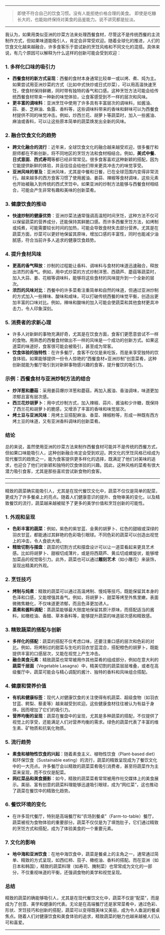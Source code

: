
---

> 即使不符合自己的饮食习惯。没有人能拒绝价格合理的美食。
> 即使是吃糠长大的，也能始终保持对美食的品鉴能力。说不讲究都是扯淡。

---

我认为，如果用类似亚洲的炒菜方法来处理西餐食材，尽管这不是传统西餐的主流制作方式，但如果味道能吸引人，肯定会非常受欢迎。随着全球化的推进，人们的饮食文化越来越融合，许多食客乐于尝试新的烹饪风格和不同文化的混搭。具体来说，有几个原因可以解释为什么这样的创新可能会受到欢迎：

### 1. **多样化口味的吸引力**

- **西餐食材的新方式呈现**：西餐的食材本身通常比较单一或以烤、煮、炖为主。如果尝试用亚洲炒菜的方式（比如中式快炒或日式炒菜），可以用高温快速烹饪，使食材保持鲜嫩，同时带有独特的香气和口感。这种烹饪方法可能会给传统西餐食材带来一种新的味觉体验，让食客感受到不一样的层次和风味。
- **更丰富的调味料**：亚洲烹饪中使用了许多具有丰富层次的调味料，如酱油、蒜、姜、芝麻油、鱼露、香料等，这些调味料带来的香味和鲜味可以为西餐食材提供不同的味觉冲击。例如，炒西兰花、胡萝卜等蔬菜时，加入一些酱油、麻油或香料，可以让这些原本简单的蔬菜焕发出全新的风味。

### 2. **融合饮食文化的趋势**

- **跨文化融合的流行**：近年来，全球饮食文化的融合越来越受欢迎，很多餐厅和厨师都在不断创新，将不同地区的烹饪方法和食材相结合。例如，**美式中餐**、**日式意面**、**西式寿司**等都已经非常常见。很多食客喜欢这种新颖的搭配，因为它能提供新鲜的体验，并且往往会给他们带来更具冲击力的味觉享受。
- **亚洲风味的普及**：亚洲风味，尤其是中餐和日餐，已在全球范围内变得非常流行。越来越多的西方食客习惯了使用酱油、姜蒜、辣椒等食材调味，这些元素也开始被融入到传统的西式烹饪中。如果亚洲的炒制方法能够与西餐食材相结合，可能会产生非常有趣和美味的创新菜肴。

### 3. **健康饮食的推动**

- **快速炒制的健康优势**：亚洲炒菜法通常强调高温短时间烹饪，这种方法不仅可以保留蔬菜的营养成分，还能保持其鲜脆口感。而许多西餐烹饪方法，如烤制或炖煮，可能需要较长时间的加热，可能会导致食材失去部分营养。尤其是在蔬菜方面，炒菜可以更好地保留其原味，增加口感的丰富性，同时也能减少油腻感，符合当前许多人追求的健康饮食趋势。

### 4. **提升食材风味**

- **更高的香气释放**：炒制的过程能让香料、调味料与食材的味道迅速融合，释放出浓烈的香气。例如，用中式炒菜的方式炒制洋葱、西葫芦、蘑菇等蔬菜时，加入大蒜、姜、花椒等调味料，能够将这些食材的风味提升到一个全新的层次。
- **浓烈的风味对比**：西餐中的许多菜肴注重简单和自然的味道，但通过亚洲炒制的方式加入一些辣味、酸味和咸味，可以打破传统西餐的味觉平衡，创造出更加丰富的口味对比。例如，辣味和酸味的加入可能会使蔬菜和其他食材更具冲击力，令人印象深刻。

### 5. **消费者的求新心理**

- 许多人对新鲜的事物充满好奇，尤其是在饮食方面，食客们更愿意尝试不一样的食物。用熟悉的西餐食材做出不一样的风味是一个成功的创新方式。如果这道菜的味道好，食客很可能会被吸引，甚至成为常客。
- **饮食体验的独特性**：在许多餐厅，食客不仅仅是来吃饭，而是来享受独特的饮食体验。如果能够提供一份令人惊艳的“西餐食材+亚洲炒制”创意菜肴，这种创新就能为餐厅吸引到对新鲜事物感兴趣的食客，提升餐饮的吸引力。

### 示例：西餐食材与亚洲炒制方法的结合

- **炒洋葱和蘑菇**：采用姜蒜爆炒洋葱和蘑菇，再加入酱油、香油调味，味道更加浓郁且富有层次感。
- **西兰花炒胡萝卜**：用中式炒制方式，加入辣椒、蒜片、酱油和少许糖，既保持了西兰花和胡萝卜的脆感，又增添了丰富的香味和味觉层次。
- **烤土豆与亚洲风味**：用烤土豆搭配麻油、香菜、辣椒粉等，形成一种既有西方烤土豆的味道，又有亚洲香料调味的创新菜肴。

### 结论

总的来说，虽然使用亚洲的炒菜方法来制作西餐食材可能并不是传统的西餐方式，但如果口味能吸引人，这种创新融合肯定会受到欢迎。跨文化的烹饪风格已经成为现代餐饮的趋势之一，能为食客提供更多样化的选择，既满足了他们对美味的追求，也迎合了他们对新颖和独特的饮食体验的兴趣。因此，这种风格的菜肴有很大潜力吸引食客，尤其是那些喜欢尝试新食物的食客。

---

---

精致的蔬菜确实能吸引人，尤其是在现代餐饮文化中，蔬菜不仅仅是简单的配菜，更成为了许多餐桌上的亮点。随着人们健康意识的提升、食物审美的变化，以及精致餐饮的流行，蔬菜越来越被赋予了更多的美学价值和烹饪创新的可能性。

### 1. **外观和呈现**

- **色彩丰富的蔬菜**：例如，紫色的紫甘蓝、金黄的胡萝卜、红色的甜椒或深绿的羽衣甘蓝，都能通过其鲜艳的色彩吸引眼球。不同色彩的蔬菜可以创造出视觉上的冲击，令人食欲大增。
- **精致切割与摆盘**：蔬菜的切割方式和摆盘设计可以让一道菜看起来更具艺术感。比如将胡萝卜、甜椒切成薄片，或是将西葫芦、黄瓜切成螺旋状，能够增加菜品的视觉吸引力。此外，蔬菜也可以通过**雕刻艺术**（如小雕花）来装饰，呈现出精美的外观。

### 2. **烹饪技巧**

- **烤制与炖煮**：精致的蔬菜可以通过高温烤制、慢炖等技巧，既能保留其本身的色泽和口感，又能增强其香气。例如，将胡萝卜、甜菜等烤至外焦里嫩，表面微微焦糖化，不仅味道更浓郁，而且色泽更加诱人。
- **蒸煮和酱料调配**：蒸蔬菜能够最大限度地保留其原汁原味，而搭配适当的酱料，如橄榄油、香醋、草本香料等，能够提升蔬菜的味道层次感和精致感。

### 3. **精致蔬菜的搭配与创新**

- **多样化的搭配**：蔬菜的搭配不仅考虑口味，还要注重口感的层次和色彩的对比。例如，将烤制过的甜菜与生吃的羽衣甘蓝混合，搭配橙色的胡萝卜，既能提供丰富的口感层次，又能在视觉上产生冲击。
- **融合美食元素**：精致蔬菜也常常被用作其他菜肴的组成部分，例如在意大利的**蔬菜千层面**（Vegetable Lasagna）中，精美切割的蔬菜层层堆叠，或者在高级餐厅中，蔬菜可能会与精心调配的酱汁、独特的香料和风味组合搭配。

### 4. **健康和营养价值**

- **有机和健康标签**：现代人对健康饮食的关注使得有机蔬菜、超级食物（如羽衣甘蓝、鳄梨、藜麦等）越来越受到欢迎。这些健康食材往往被认为有益于身体，因而增加了它们的吸引力。
- **营养均衡的呈现**：蔬菜在餐盘中的呈现，尤其是多种蔬菜的搭配，不仅提供了视觉上的享受，还能满足人们对营养均衡的需求。绿色的蔬菜代表了丰富的维生素、矿物质和抗氧化物质。

### 5. **流行趋势**

- **素食和植物性饮食的兴起**：随着素食主义、植物性饮食（Plant-based diet）和环保饮食（Sustainable eating）的流行，蔬菜的精致呈现成为了餐饮文化中的一大亮点。许多餐厅会以精致的蔬菜菜肴吸引消费者，甚至将蔬菜作为主菜来呈现，而不仅仅是配菜。
- **网红菜品和美食摄影**：如今，精致的蔬菜菜肴常常被用作社交媒体上的美食展示。美丽、富有创意的蔬菜料理能够迅速吸引眼球，成为“网红菜”，这也推动了蔬菜在餐饮中的精致化趋势。

### 6. **餐饮环境的变化**

- 在许多现代餐厅，特别是高端餐厅和“农场到餐桌”（Farm-to-table）餐厅，蔬菜被视为食物体验的重要部分。蔬菜不仅仅是为了填饱肚子，它们通过精致的烹饪方式和搭配，成为了体验美食的一个重要元素。

### 7. **文化的影响**

- **地中海和亚洲饮食**：在地中海饮食中，蔬菜是餐桌上的主角之一，通常通过简单、精致的方式呈现，如西红柿、茄子、橄榄油、香料的搭配。而在亚洲（如日本和韩国），精致的蔬菜料理（如寿司、腌制菜）也常常成为文化的一部分，不仅重视味道的平衡，还强调食物的美学和视觉呈现。

### 总结

精致的蔬菜的确能够吸引人，尤其是在现代餐饮文化中，蔬菜不仅是“配菜”，而是成为了创意、美学和健康的代表。无论是在高端餐厅还是家常菜肴中，通过色彩、形状、烹饪技巧和创新的搭配，蔬菜可以变得既美味又美丽，成为令人垂涎的餐桌焦点。随着人们对健康饮食和美食体验的追求，精致蔬菜的魅力也越来越被人们认可和喜爱。

---




